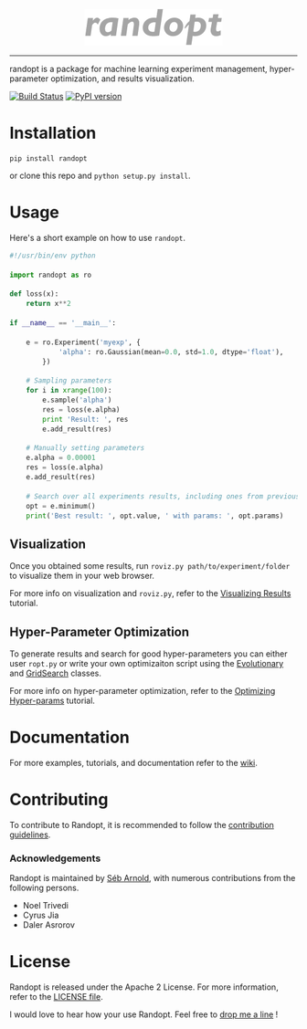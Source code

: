 <p align="center"><img src="./assets/images/logo.png" /></p>

--------------------------------------------------------------------------------

randopt is a package for machine learning experiment management, hyper-parameter optimization, and results visualization.

[![Build Status](https://travis-ci.org/seba-1511/randopt.svg?branch=master)](https://travis-ci.org/seba-1511/randopt)
[![PyPI version](https://badge.fury.io/py/randopt.svg)](https://badge.fury.io/py/randopt)

# Installation

```shell
pip install randopt
```
or clone this repo and `python setup.py install`.

# Usage
Here's a short example on how to use `randopt`.

```python
#!/usr/bin/env python

import randopt as ro

def loss(x):
    return x**2

if __name__ == '__main__':

    e = ro.Experiment('myexp', {
            'alpha': ro.Gaussian(mean=0.0, std=1.0, dtype='float'),
        })

    # Sampling parameters
    for i in xrange(100):
        e.sample('alpha')
        res = loss(e.alpha)
        print 'Result: ', res
        e.add_result(res)

    # Manually setting parameters
    e.alpha = 0.00001
    res = loss(e.alpha)
    e.add_result(res)

    # Search over all experiments results, including ones from previous runs
    opt = e.minimum()
    print('Best result: ', opt.value, ' with params: ', opt.params)
```

## Visualization

Once you obtained some results, run `roviz.py path/to/experiment/folder` to visualize them in your web browser.

For more info on visualization and `roviz.py`, refer to the [Visualizing Results]() tutorial.

## Hyper-Parameter Optimization

To generate results and search for good hyper-parameters you can either user `ropt.py` or write your own optimizaiton script using the [Evolutionary](https://github.com/seba-1511/randopt/wiki/evolutionary) and [GridSearch](https://github.com/seba-1511/randopt/wiki/grid_search) classes.

For more info on hyper-parameter optimization, refer to the [Optimizing Hyper-params]() tutorial.


# Documentation

For more examples, tutorials, and documentation refer to the [wiki](https://github.com/seba-1511/randopt/wiki).


# Contributing

To contribute to Randopt, it is recommended to follow the [contribution guidelines](CONTRIBUTING.md).

### Acknowledgements
Randopt is maintained by [Séb Arnold](http://seba1511.com), with numerous contributions from the following persons.

* Noel Trivedi
* Cyrus Jia
* Daler Asrorov

# License

Randopt is released under the Apache 2 License. For more information, refer to the [LICENSE file](LICENSE.txt).

I would love to hear how your use Randopt. Feel free to [drop me a line](http://seba1511.com) !
